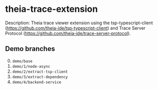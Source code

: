 # theia-trace-extension
Description: Theia trace viewer extension using the tsp-typescript-client (https://github.com/theia-ide/tsp-typescript-client) and Trace Server Protocol (https://github.com/theia-ide/trace-server-protocol).

## Demo branches

0. `demo/base`
1. `demo/1/node-async`
2. `demo/2/extract-tsp-client`
3. `demo/3/extract-dependency`
4. `demo/4/backend-service`
